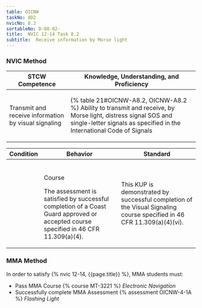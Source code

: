 ```yaml
---
table: OICNW
taskNo: 8D2
nvicNo: 8.2 
sortableNo: D-08-02-
title:  NVIC 12-14 Task 8.2
subtitle:  Receive information by Morse light
---
```






### NVIC Method

<a style="display:none;" onclick="togglevisibility('nvic_methods')" >Show NVIC method.</a>

<div id='nvic_methods' class='show'>

<table>
<thead>
<tr>
<th class='forty'> STCW Competence </th>
<th class='sixty'> Knowledge, Understanding, and Proficiency </th>
</tr>
</thead>

<tbody>
<tr><td markdown='1'>

Transmit and receive information by visual signaling

</td><td markdown='1'>

{% table 21#OICNW-A8.2, OICNW-A8.2 %} Ability to transmit and receive, by Morse light, distress signal SOS  and single-letter signals as specified in the International Code of Signals

</td></tr>


</tbody>
</table>


<table>
<thead>
<tr><th class='twenty'>  Condition </th><th class='twenty'> Behavior </th><th  class='sixty'>Standard </th></tr>
</thead>
<tbody >



<tr><td markdown='1'>


</td><td markdown='1'>


<br>

<div class="tooltip" markdown='1'>

Course

The assessment is satisfied by successful completion of a Coast Guard approved or accepted course specified in 46 CFR 11.309(a)(4).

</div>


</td><td markdown='1'>

This KUP is demonstrated by successful completion of the Visual Signaling course specified in 46 CFR 11.309(a)(4)(vi).

</td></tr>
</tbody>
</table>
</div>


### MMA Method

In order to satisfy  {% nvic 12-14, {{page.title}}  %}, MMA students must:

* Pass MMA Course {% course MT-3221 %}  *Electronic Navigation*
* Successfully complete MMA Assessment {% assessment OICNW-4-1A %} *Flashing Light*